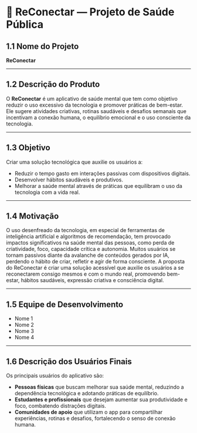 # 🧠 ReConectar — Projeto de Saúde Pública

## 1.1 Nome do Projeto
**ReConectar**

---

## 1.2 Descrição do Produto
O **ReConectar** é um aplicativo de saúde mental que tem como objetivo reduzir o uso excessivo da tecnologia e promover práticas de bem-estar.  
Ele sugere atividades criativas, rotinas saudáveis e desafios semanais que incentivam a conexão humana, o equilíbrio emocional e o uso consciente da tecnologia.

---

## 1.3 Objetivo
Criar uma solução tecnológica que auxilie os usuários a:  
- Reduzir o tempo gasto em interações passivas com dispositivos digitais.  
- Desenvolver hábitos saudáveis e produtivos.  
- Melhorar a saúde mental através de práticas que equilibram o uso da tecnologia com a vida real.  

---

## 1.4 Motivação
O uso desenfreado da tecnologia, em especial de ferramentas de inteligência artificial e algoritmos de recomendação, tem provocado impactos significativos na saúde mental das pessoas, como perda de criatividade, foco, capacidade crítica e autonomia. Muitos usuários se tornam passivos diante da avalanche de conteúdos gerados por IA, perdendo o hábito de criar, refletir e agir de forma consciente. A proposta do ReConectar é criar uma solução acessível que auxilie os usuários a se reconectarem consigo mesmos e com o mundo real, promovendo bem-estar, hábitos saudáveis, expressão criativa e consciência digital. 

---

## 1.5 Equipe de Desenvolvimento
- Nome 1  
- Nome 2  
- Nome 3  
- Nome 4  

---

## 1.6 Descrição dos Usuários Finais
Os principais usuários do aplicativo são:  

- **Pessoas físicas** que buscam melhorar sua saúde mental, reduzindo a dependência tecnológica e adotando práticas de equilíbrio.  
- **Estudantes e profissionais** que desejam aumentar sua produtividade e foco, combatendo distrações digitais.  
- **Comunidades de apoio** que utilizam o app para compartilhar experiências, rotinas e desafios, fortalecendo o senso de conexão humana.  

